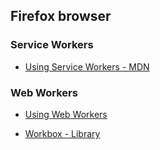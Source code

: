 ## Firefox browser

### Service Workers
* [Using Service Workers - MDN](https://developer.mozilla.org/en-US/docs/Web/API/Service_Worker_API/Using_Service_Workers)

### Web Workers
* [Using Web Workers](https://developer.mozilla.org/en-US/docs/Web/API/Web_Workers_API/Using_web_workers)

* [Workbox - Library](https://web.dev/learn/pwa/workbox/)